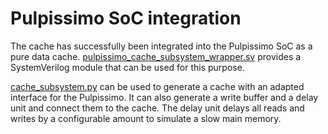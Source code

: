 # Pulpissimo SoC integration

The cache has successfully been integrated into the Pulpissimo SoC as a pure data cache. [pulpissimo_cache_subsystem_wrapper.sv](pulpissimo_cache_subsystem_wrapper.sv) provides a SystemVerilog module that can be used for this purpose.

[cache_subsystem.py](cache_subsystem.py) can be used to generate a cache with an adapted interface for the Pulpissimo. It can also generate a write buffer and a delay unit and connect them to the cache. The delay unit delays all reads and writes by a configurable amount to simulate a slow main memory.
